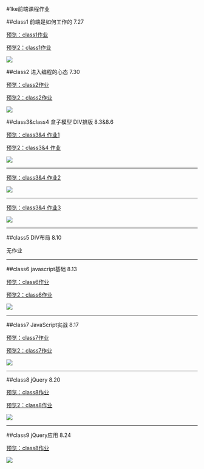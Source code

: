 #1ke前端课程作业

##class1 前端是如何工作的    7.27

[预览：class1作业](http://htmlpreview.github.io/?https://github.com/ryuzheng/1ke-front-end-class-homework/blob/master/class1/class1.html)

[预览2：class1作业](http://www.1ke.co/homework/frontend1/FN001038/lesson1/index.html)

![](https://github.com/ryuzheng/1ke-front-end-class-homework/blob/master/class1/WEB%E5%89%8D%E7%AB%AF%E8%AF%BE%E7%A8%8B_%E7%AC%AC%E4%B8%80%E8%8A%82.jpg?raw=true)

##class2 进入编程的心态    7.30

[预览：class2作业](http://htmlpreview.github.io/?https://github.com/ryuzheng/1ke-front-end-class-homework/blob/master/class2/index.html)

[预览2：class2作业](http://www.1ke.co/homework/frontend1/FN001038/lesson2/index.html)

![](https://github.com/ryuzheng/1ke-front-end-class-homework/blob/master/class2/WEB%E5%89%8D%E7%AB%AF%E8%AF%BE%E7%A8%8B_%E7%AC%AC%E4%BA%8C%E8%8A%82.jpg?raw=true)

##class3&class4 盒子模型 DIV排版    8.3&8.6

[预览：class3&4 作业1](http://htmlpreview.github.io/?https://github.com/ryuzheng/1ke-front-end-class-homework/blob/master/class3%264/nav.html)

[预览2：class3&4 作业](http://www.1ke.co/homework/frontend1/FN001038/lesson3/index.html)

![](https://github.com/ryuzheng/1ke-front-end-class-homework/blob/master/class3&4/WEB%E5%89%8D%E7%AB%AF%E8%AF%BE%E7%A8%8B_%E7%AC%AC%E4%B8%89%E3%80%81%E5%9B%9B%E8%8A%82.jpg?raw=true)

-----

[预览：class3&4 作业2](http://htmlpreview.github.io/?https://github.com/ryuzheng/1ke-front-end-class-homework/blob/master/class3%264/layout.html)

![](https://github.com/ryuzheng/1ke-front-end-class-homework/blob/master/class3&4/WEB%E5%89%8D%E7%AB%AF%E8%AF%BE%E7%A8%8B_%E7%AC%AC%E4%B8%89%E3%80%81%E5%9B%9B%E8%8A%822.jpg?raw=true)

-----

[预览：class3&4 作业3](http://htmlpreview.github.io/?https://github.com/ryuzheng/1ke-front-end-class-homework/blob/master/class3%264/pictures.html)

![](https://github.com/ryuzheng/1ke-front-end-class-homework/blob/master/class3&4/WEB%E5%89%8D%E7%AB%AF%E8%AF%BE%E7%A8%8B_%E7%AC%AC%E4%B8%89%E3%80%81%E5%9B%9B%E8%8A%823.jpg?raw=true)

-----

##class5 DIV布局    8.10

无作业

-----

##class6 javascript基础    8.13

[预览：class6作业](http://htmlpreview.github.io/?https://github.com/ryuzheng/1ke-front-end-class-homework/blob/master/class6/chengfabiao.html)

[预览2：class6作业](http://www.1ke.co/homework/frontend1/FN001038/lesson4/index.html)

![](https://github.com/ryuzheng/1ke-front-end-class-homework/blob/master/class6/WEB前端课程_第六课JavaScript基础.jpg?raw=true)

-----

##class7 JavaScript实战 8.17

[预览：class7作业](http://htmlpreview.github.io/?https://github.com/ryuzheng/1ke-front-end-class-homework/blob/master/class7/1ke-class7.html)

[预览2：class7作业](http://www.1ke.co/homework/frontend1/FN001038/lesson5/index.html)

![](https://github.com/ryuzheng/1ke-front-end-class-homework/blob/master/class7/class7.png?raw=true)

-----

##class8 jQuery 8.20

[预览：class8作业](http://htmlpreview.github.io/?https://github.com/ryuzheng/1ke-front-end-class-homework/blob/master/class8/1ke-class8.html)

[预览2：class8作业](http://www.1ke.co/homework/frontend1/FN001038/lesson6/index.html)

![](https://github.com/ryuzheng/1ke-front-end-class-homework/blob/master/class8/class8.png?raw=true)

-----

##class9 jQuery应用 8.24

[预览：class8作业](http://htmlpreview.github.io/?https://github.com/ryuzheng/1ke-front-end-class-homework/blob/master/class9/1ke-class9.html)

![](https://github.com/ryuzheng/1ke-front-end-class-homework/blob/master/class9/class9.png?raw=true)
